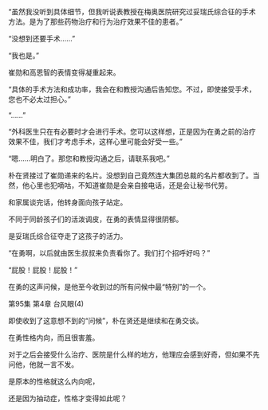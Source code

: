 “虽然我没听到具体细节，但我听说表教授在梅奥医院研究过妥瑞氏综合征的手术方法。是为了那些药物治疗和行为治疗效果不佳的患者。”

“没想到还要手术……”

“我也是。”

崔勋和高恩智的表情变得凝重起来。

“具体的手术方法和成功率，我会在和教授沟通后告知您。不过，即使接受手术，您也不必太过担心。”

“……”

“外科医生只在有必要时才会进行手术。您可以这样想，正是因为在勇之前的治疗效果不佳，我们才考虑手术，这样心里可能会好受一些。”

“嗯……明白了。那您和教授沟通之后，请联系我吧。”

朴在贤接过了崔勋递来的名片。没想到自己竟然连大集团总裁的名片都收到了。当然，他心里也犯嘀咕，不知道崔勋是会亲自接电话，还是会让秘书代劳。

和家属谈完话，他转身面向孩子站定。

不同于同龄孩子们的活泼调皮，在勇的表情显得很阴郁。

是妥瑞氏综合征夺走了这孩子的活力。

“在勇啊，以后就由医生叔叔来负责看你了。我们打个招呼好吗？”

“屁股！屁股！屁股！”

在勇的这声问候，是他至今收到过的所有问候中最“特别”的一个。

第95集 第4章 台风眼(4)

即使收到了这意想不到的“问候”，朴在贤还是继续和在勇交谈。

在勇性格内向，而且很害羞。

对于之后会接受什么治疗、医院是什么样的地方，他理应会感到好奇，但如果不先问他，他就一言不发。

是原本的性格就这么内向呢，

还是因为抽动症，性格才变得如此呢？